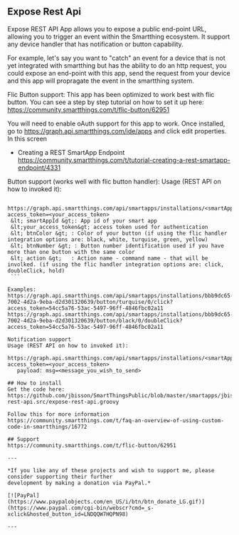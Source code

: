 ## Expose Rest Api

Expose REST API App allows you to expose a public end-point URL, allowing you to trigger an event within the Smartthing ecosystem.
   It support any device handler that has notification or button capability. 
  
   For example, let's say you want to "catch" an event for a device that is not yet integrated with smartthing but has the ability to do an http request, you could expose an end-point with this
   app, send the request from your device and this app will propragate the event in the smartthing system. 
   
   Flic Button support: This app has been optimized to work best with flic button. You can see a step by step tutorial on how to set it up here: https://community.smartthings.com/t/flic-button/62951
  
  
   You will need to enable oAuth support for this app to work. 
   Once installed, go to https://graph.api.smartthings.com/ide/apps and click edit properties. In this screen
   - Creating a REST SmartApp Endpoint https://community.smartthings.com/t/tutorial-creating-a-rest-smartapp-endpoint/4331
 
   Button support (works well with flic button handler): 
   Usage (REST API on how to invoked it):
   ```
	https://graph.api.smartthings.com/api/smartapps/installations/<smartAppId>/button/<btnColor>/<btnNumber>/<action>?access_token=<your_access_token>  
	&lt; smartAppId &gt;: App id of your smart app  
	&lt;your_access_token&gt; access token used for authentication  
	&lt; btnColor &gt; : Color of your button (if using the flic handler integration options are: black, white, turquise, green, yellow)  
	&lt; btnNumber &gt; : Button number identification used if you have more than one button with the same color   
	&lt; action &gt;   : Action name - command name - that will be involked. (if using the flic handler integration options are: click, doubleClick, hold) 
	```	
  
  Examples: 
   https://graph.api.smartthings.com/api/smartapps/installations/bbb9dc65-7002-4d2a-9eba-d2d301320639/button/turquise/0/click?access_token=54cc5a76-53ac-5497-96ff-4846fbc02a11
   https://graph.api.smartthings.com/api/smartapps/installations/bbb9dc65-7002-4d2a-9eba-d2d301320639/button/black/0/doubleClick?access_token=54cc5a76-53ac-5497-96ff-4846fbc02a11
  
  Notification support
  Usage (REST API on how to invoked it):
      https://graph.api.smartthings.com/api/smartapps/installations/<smartAppId>/sendNotification?access_token=<your_access_token>
      payload: msg=<message_you_wish_to_send>
 
## How to install
Get the code here: https://github.com/jbisson/SmartThingsPublic/blob/master/smartapps/jbisson/expose-rest-api.src/expose-rest-api.groovy

Follow this for more information https://community.smartthings.com/t/faq-an-overview-of-using-custom-code-in-smartthings/16772

## Support
https://community.smartthings.com/t/flic-button/62951

---

*If you like any of these projects and wish to support me, please consider supporting their further
development by making a donation via PayPal.*

[![PayPal](https://www.paypalobjects.com/en_US/i/btn/btn_donate_LG.gif)](https://www.paypal.com/cgi-bin/webscr?cmd=_s-xclick&hosted_button_id=LNDQQW7HQPN98)

---

